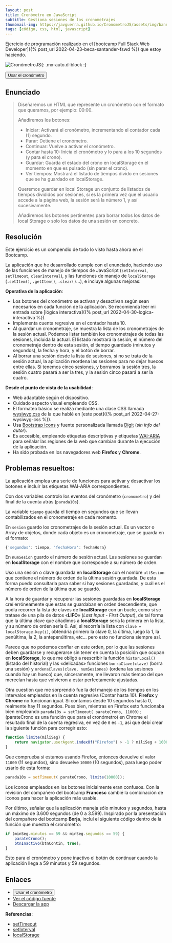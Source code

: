 ```yaml
---
layout: post
title: Cronómetro en JavaScript
subtitle: Gestiona sesiones de los cronometrajes
thumbnail-img: https://javguerra.github.io/CronometroJS/assets/img/banner.png
tags: [código, css, html, javascript]
---
```

Ejercicio de programación realizado en el [bootcamp Full Stack Web Developer]({% post_url 2022-04-23-beca-santander-fswd %}) que estoy haciendo.

![CronómetroJS](https://javguerra.github.io/CronometroJS/assets/img/banner.png){: .mx-auto.d-block :}

[<button>Usar el cronómetro</button>](https://javguerra.github.io/CronometroJS/index.html)

## Enunciado

>Diseñaremos un HTML que represente un cronómetro con el formato que queramos, por ejemplo: 00:00.
>
>Añadiremos los botones:
>- Iniciar: Activará el cronómetro, incrementando el contador cada (1) segundo.
>- Parar: Detiene el cronómetro.
>- Continuar: Vuelve a activar el cronómetro.
>- Contar hasta 10: Inicia el cronómetro y lo para a los 10 segundos (y para el crono).
>- Guardar: Guarda el estado del crono en localStorage en el momento en que es pulsado (sin parar el crono).
>- Ver tiempos: Mostrará el listado de tiempos divido en sesiones que se ha guardado en localStorage.
>
>Queremos guardar en local Storage un conjunto de listados de tiempos divididos por sesiones, si es la primera vez que el usuario accede a la página web, la sesión será la número 1, y así sucesivamente.
>
>Añadiremos los botones pertinentes para borrar todos los datos de local Storage o solo los datos de una sesión en concreto.

## Resolución

Este ejercicio es un compendio de todo lo visto hasta ahora en el Bootcamp.

La aplicación que he desarrollado cumple con el enunciado, haciendo uso de las funciones de manejo de tiempos de JavaScript (```setInterval```, ```setTimeout```, ```clearInterval```), y las funciones de manejo de ```localStorage``` (```.setItem()```, ```.getItem()```, ```.clear()```…), e incluye algunas mejoras:

**Operativa de la aplicación**:

- Los botones del cronómetro se activan y desactivan según sean necesarios en cada función de la aplicación. Se recomienda leer mi entrada sobre [lógica interactiva]({% post_url 2022-04-30-logica-interactiva %}).
- Implementa cuenta regresiva en el contador hasta 10.
- Al guardar un cronometraje, se muestra la lista de los cronometrajes de la sesión actual. Podemos listar también los cronometrajes de todas las sesiones, incluida la actual. El listado mostrará la sesión, el número del cronometraje dentro de esta sesión, el tiempo guardado (minutos y segundos), la fecha y hora, y el botón de borrar.
- Al borrar una sesión desde la lista de sesiones, si no se trata de la sesión actual, la aplicación reordena las sesiones para no dejar huecos entre ellas. Si tenemos cinco sesiones, y borramos la sesión tres, la sesión cuatro pasará a ser la tres, y la sesión cinco pasará a ser la cuatro. 

**Desde el punto de vista de la usabilidad**:

- Web adaptable según el dispositivo.
- Cuidado aspecto visual empleando CSS.
- El formateo básico se realiza mediante una clase CSS llamada [wysiwyg.css](https://jgthms.com/wysiwyg.css/) de la que hablé en [este post]({% post_url 2022-04-27-wysiwyg-css %}).
- Usa [Bootstrap Icons](https://icons.getbootstrap.com/) y fuente personalizada llamada [Digit](https://www.dafont.com/digit.font) (_sin info del autor_).
- Es accesible, empleando etiquetas descriptivas y etiquetas [WAI-ARIA](https://en.wikipedia.org/wiki/WAI-ARIA) para señalar las regiones de la web que cambian durante la ejecución de la aplicación.
- Ha sido probada en los navegadores web **Firefox** y **Chrome**.

## Problemas resueltos:

La aplicación emplea una serie de funciones para activar y desactivar los botones e incluir las etiquetas WAI-ARIA correspondientes.

Con dos variables controlo los eventos del cronómetro (```cronometro```) y del final de la cuenta atrás (```parada10s```).

La variable ```tiempo``` guarda el tiempo en segundos que se llevan contabilizados en el cronometraje en cada momento.

En ```sesion``` guardo los cronometrajes de la sesión actual. Es un vector o Array de objetos, donde cada objeto es un cronometraje, que se guarda en el formato:

```javascript
{'segundos': tiempo, 'fechaHora': fechaHora}
```
En ```numSesion``` guardo el número de sesión actual. Las sesiones se guardan en **localStorage** con el nombre que corresponde a su número de orden.

Uso una sesión o clave guardada en **localStorage** con el nombre ```ultSesion``` que contiene el número de orden de la última sesión guardada. De esta forma puedo consultarla para saber si hay sesiones guardadas, y cuál es el número de orden de la última que se guardó.

A la hora de guardar y recuperar las sesiones guardadas en **localStorage** creí erróneamente que estas se guardaban en orden descendiente, que podía recorrer la lista de claves de **localStorage** con un bucle, como si se tratase de una pila de datos «**LIFO**» (_Last Input - First Output_), de tal forma que la última clave que añadimos a **localStorage** sería la primera en la lista, y su número de orden sería 0. Así, si recorría la lista con ```clave = localStorage.key(i)```, obtendría primero la clave 0, la última, luego la 1, la penúltima, la 2, la antepenúltima, etc… pero esto no funciona siempre así.

Parece que no podemos confiar en este orden, por lo que las sesiones deben guardarse y recuperarse sin tener en cuenta la posición que ocupan en **localStorage**, lo que me obligó a reescribir la función ```historLocal()``` (listado del historial) y las «delicadas» funciones ```borraClave(clave)``` (borra una sesión) y ```ordenaClaves(clave, numSesiones)``` (ordena las sesiones cuando hay un hueco) que, sinceramente, me llevaron más tiempo del que merecían hasta que volvieron a estar perfectamente ajustadas.

Otra cuestión que me sorprendió fue la del manejo de los tiempos en los intervalos empleados en la cuenta regresiva (Contar hasta 10). **Firefox** y **Chrome** no funcionan igual. Si contamos desde 10 segundos hasta 0, realmente hay 11 segundos. Pues bien, mientras en Firefox esto funcionaba bien empleando ```parada10s = setTimeout( parateCrono, 11000);``` (parateCrono es una función que para el cronómetro) en Chrome el resultado final de la cuenta regresiva, en vez de ```0``` es ```-1```, así que debí crear la siguiente función para corregir esto:

```javascript
function limite(miliSeg) {
    return navigator.userAgent.indexOf("Firefox") > -1 ? miliSeg + 1000 : miliSeg;
}
```
Que comprueba si estamos usando Firefox, entonces devuelve el valor ```11000``` (11 segundos), sino devuelve ```10000``` (10 segundos), para luego poder usarlo de esta forma:

```javascript
parada10s = setTimeout( parateCrono, limite(10000));
```
Los iconos empleados en los botones inicialmente eran confusos. Con la revisión del compañero del bootcamp **Francesc** cambié la combinación de iconos para hacer la aplicación más usable.

Por último, señalar que la aplicación maneja sólo minutos y segundos, hasta un máximo de 3.600 segundos (de 0 a 3.599). Inspirado por la presentación del compañero del bootcamp **Borja**, incluí el siguiente código dentro de la función que muestra el cronómetro:

```javascript
if (minSeg.minutos == 59 && minSeg.segundos == 59) {
    parateCrono();
    btnInactivo(btnContin, true);
}
```
Esto para el cronómetro y pone inactivo el botón de continuar cuando la aplicación llega a 59 minutos y 59 segundos.

## Enlaces

* [<button>Usar el cronómetro</button>](https://javguerra.github.io/CronometroJS/index.html)
* [Ver el código fuente](https://github.com/JavGuerra/CronometroJS)
* [Descargar la app](file:///home/javguerra/Estudios/The_Bridge%20Bootcamp%20FSWD/ejercicios/02-bootcamp-fs-javascript/entregas/cronometro.zip)

**Referencias**:  
* [setTimeout](https://www.w3schools.com/jsref/met_win_settimeout.asp)
* [setInterval](https://www.w3schools.com/jsref/met_win_setinterval.asp)
* [localStorage](https://es.javascript.info/localstorage)

